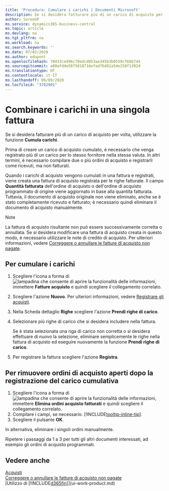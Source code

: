 ```yaml
---
title: 'Procedura: Cumulare i carichi | Documenti Microsoft'
description: Se si desidera fatturare più di un carico di acquisto per volta, utilizzare la funzione Cumula carichi.
author: SorenGP
ms.service: dynamics365-business-central
ms.topic: article
ms.devlang: na
ms.tgt_pltfrm: na
ms.workload: na
ms.search.keywords: ''
ms.date: 07/02/2020
ms.author: edupont
ms.openlocfilehash: 70433ce496c79edcd053ae345b3b0559cf60b744
ms.sourcegitcommit: a80afd4e5075018716efad76d82a54e158f1392d
ms.translationtype: HT
ms.contentlocale: it-IT
ms.lasthandoff: 09/09/2020
ms.locfileid: "3782901"
---
```

# <a name="combine-receipts-on-a-single-invoice"></a>Combinare i carichi in una singola fattura

Se si desidera fatturare più di un carico di acquisto per volta, utilizzare la funzione **Cumula carichi**.  

Prima di creare un carico di acquisto cumulato, è necessario che venga registrato più di un carico per lo stesso fornitore nella stessa valuta. In altri termini, è necessario compilare due o più ordini di acquisto e registrarli come ricevuti, ma non fatturati.  

Quando i carichi di acquisto vengono cumulati in una fattura e registrati, viene creata una fattura di acquisto registrata per le righe fatturate. Il campo **Quantità fatturata** dell'ordine di acquisto o dell'ordine di acquisto programmato di origine viene aggiornato in base alla quantità fatturata. Tuttavia, il documento di acquisto originale non viene eliminato, anche se è stato completamente ricevuto e fatturato; è necessario quindi eliminare il documento di acquisto manualmente.  

> [!NOTE]
> La fattura di acquisto risultante non può essere successivamente corretta o annullata. Se si desidera modificare una fattura di acquisto creata in questo modo, è necessario utilizzare le note di credito di acquisto. Per ulteriori informazioni, vedere [Correggere o annullare le fatture di acquisto non pagate](purchasing-how-correct-cancel-unpaid-purchase-invoices.md).

## <a name="to-combine-receipts"></a>Per cumulare i carichi

1. Scegliere l'icona a forma di ![lampadina che consente di aprire la funzionalità delle informazioni](media/ui-search/search_small.png "Informazioni sull'operazione che si desidera eseguire"), immettere **Fatture acquisto** e quindi scegliere il collegamento correlato.  
2. Scegliere l'azione **Nuovo**. Per ulteriori informazioni, vedere [Registrare gli acquisti](purchasing-how-record-purchases.md).  
3. Nella Scheda dettaglio **Righe** scegliere l'azione **Prendi righe di carico**.  
4. Selezionare più righe di carico che si desidera includere nella fattura.  

    Se è stata selezionata una riga di carico non corretta o si desidera effettuare di nuovo la selezione, eliminare semplicemente le righe nella fattura di acquisto ed eseguire nuovamente la funzione **Prendi righe di carico**.  
5. Per registrare la fattura scegliere l'azione **Registra**.  

## <a name="to-remove-open-purchase-orders-after-combined-receipt-posting"></a>Per rimuovere ordini di acquisto aperti dopo la registrazione del carico cumulativa

1. Scegliere l'icona a forma di ![lampadina che consente di aprire la funzionalità delle informazioni](media/ui-search/search_small.png "Informazioni sull'operazione che si desidera eseguire"), immettere **Elimina ordini acquisto fatturati** e quindi scegliere il collegamento correlato.  
2. Compilare i campi, se necessario. [!INCLUDE[tooltip-inline-tip](includes/tooltip-inline-tip_md.md)].
3. Scegliere il pulsante **OK**.  

In alternativa, eliminare i singoli ordini manualmente.

Ripetere i passaggi da 1 a 3 per tutti gli altri documenti interessati, ad esempio gli ordini di acquisto programmati.

## <a name="see-also"></a>Vedere anche

[Acquisti](purchasing-manage-purchasing.md)  
[Correggere o annullare le fatture di acquisto non pagate](purchasing-how-correct-cancel-unpaid-purchase-invoices.md)  
[Utilizzo di [!INCLUDE[d365fin](includes/d365fin_md.md)]](ui-work-product.md)  
